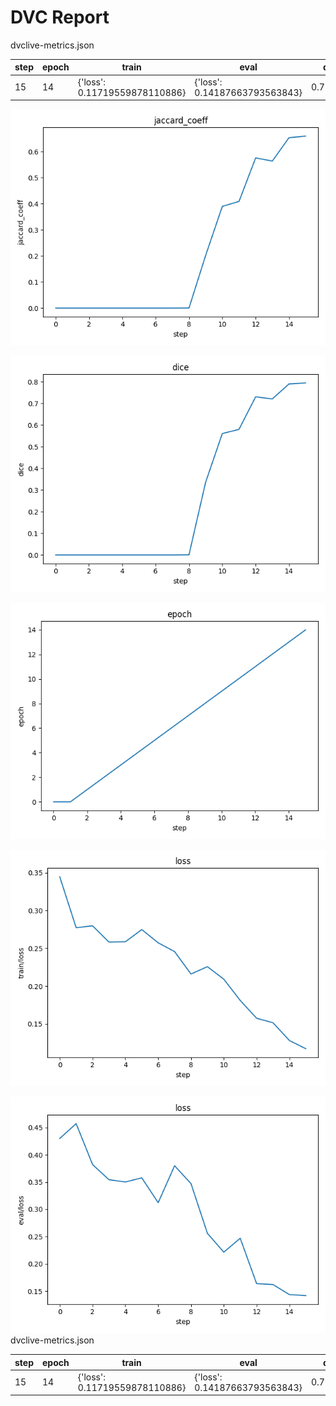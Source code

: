 # DVC Report

dvclive-metrics.json

|   step |   epoch | train                         | eval                          |     dice |   jaccard_coeff |
|--------|---------|-------------------------------|-------------------------------|----------|-----------------|
|     15 |      14 | {'loss': 0.11719559878110886} | {'loss': 0.14187663793563843} | 0.794407 |        0.658934 |

![static/jaccard_coeff](static/jaccard_coeff.png)

![static/dice](static/dice.png)

![static/epoch](static/epoch.png)

![static/train/loss](static/train/loss.png)

![static/eval/loss](static/eval/loss.png)
dvclive-metrics.json

|   step |   epoch | train                         | eval                          |     dice |   jaccard_coeff |
|--------|---------|-------------------------------|-------------------------------|----------|-----------------|
|     15 |      14 | {'loss': 0.11719559878110886} | {'loss': 0.14187663793563843} | 0.794407 |        0.658934 |

